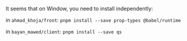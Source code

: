 It seems that on Window, you need to install independently:

in `ahmad_khoja/front`: `pnpm install --save prop-types @babel/runtime`

in `bayan_mawed/client`: `pnpm install --save qs`

